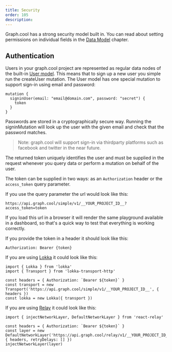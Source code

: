 ```yaml
---
title: Security
order: 105
description:
---
```


Graph.cool has a strong security model built in. You can read about setting permissions on individual fields in the [Data Model](data-model.html#Permissions) chapter.

## Authentication

Users in your graph.cool project are represented as regular data nodes of the built-in [User model](data-model.html#User-Model). This means that to sign up a new user you simple run the createUser mutation. The User model has one special mutation to support sign-in using email and password:

```
mutation {
  signinUser(email: "email@domain.com", password: "secret") {
    token
  }
}
```

Passwords are stored in a cryptographically secure way. Running the signinMutation will look up the user with the given email and check that the password matches.

> Note: graph.cool will support sign-in via thirdparty platforms such as facebook and twitter in the near future.

The returned token uniquely identifies the user and must be supplied in the request whenever you query data or perform a mutation on behalf of the user.

The token can be supplied in two ways: as an `Authorization` header or the `access_token` query parameter.

If you use the query parameter the url would look like this:

```
https://api.graph.cool/simple/v1/__YOUR_PROJECT_ID__?access_token=token
```

If you load this url in a browser it will render the same playground available in a dashboard, so that's a quick way to test that everything is working correctly.

If you provide the token in a header it should look like this:

```
Authorization: Bearer {token}
```

If you are using [Lokka](https://github.com/kadirahq/lokka) it could look like this:

```
import { Lokka } from 'lokka'
import { Transport } from 'lokka-transport-http'

const headers = { Authorization: `Bearer ${token}` }
const transport = new Transport('https://api.graph.cool/simple/v1/__YOUR_PROJECT_ID__', { headers })
const lokka = new Lokka({ transport })
```

If you are using [Relay](https://facebook.github.io/relay/) it could look like this:

```
import { injectNetworkLayer, DefaultNetworkLayer } from 'react-relay'

const headers = { Authorization: `Bearer ${token}` }
const layer = new DefaultNetworkLayer('https://api.graph.cool/relay/v1/__YOUR_PROJECT_ID__', { headers, retryDelays: [] })
injectNetworkLayer(layer)
```
